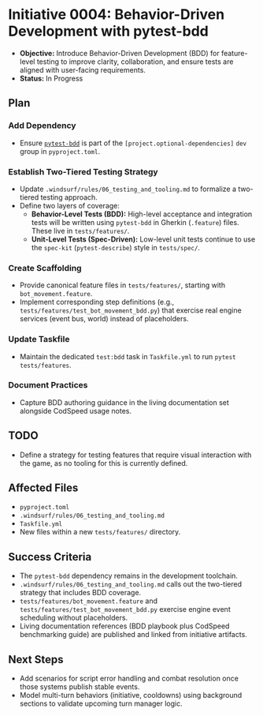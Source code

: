 # Initiative 0004: Behavior-Driven Development with pytest-bdd

* **Objective:** Introduce Behavior-Driven Development (BDD) for feature-level testing to improve clarity, collaboration, and ensure tests are aligned with user-facing requirements.
* **Status:** In Progress

## Plan

### Add Dependency

* Ensure [`pytest-bdd`](https://pytest-bdd.readthedocs.io/) is part of the `[project.optional-dependencies]` `dev` group in `pyproject.toml`.

### Establish Two-Tiered Testing Strategy

* Update `.windsurf/rules/06_testing_and_tooling.md` to formalize a two-tiered testing approach.
* Define two layers of coverage:
  * **Behavior-Level Tests (BDD):** High-level acceptance and integration tests will be written using `pytest-bdd` in Gherkin (`.feature`) files. These live in `tests/features/`.
  * **Unit-Level Tests (Spec-Driven):** Low-level unit tests continue to use the `spec-kit` (`pytest-describe`) style in `tests/spec/`.

### Create Scaffolding

* Provide canonical feature files in `tests/features/`, starting with `bot_movement.feature`.
* Implement corresponding step definitions (e.g., `tests/features/test_bot_movement_bdd.py`) that exercise real engine services (event bus, world) instead of placeholders.

### Update Taskfile

* Maintain the dedicated `test:bdd` task in `Taskfile.yml` to run `pytest tests/features`.

### Document Practices

* Capture BDD authoring guidance in the living documentation set alongside CodSpeed usage notes.

## TODO

* Define a strategy for testing features that require visual interaction with the game, as no tooling for this is currently defined.

## Affected Files

* `pyproject.toml`
* `.windsurf/rules/06_testing_and_tooling.md`
* `Taskfile.yml`
* New files within a new `tests/features/` directory.

## Success Criteria

* The `pytest-bdd` dependency remains in the development toolchain.
* `.windsurf/rules/06_testing_and_tooling.md` calls out the two-tiered strategy that includes BDD coverage.
* `tests/features/bot_movement.feature` and `tests/features/test_bot_movement_bdd.py` exercise engine event scheduling without placeholders.
* Living documentation references (BDD playbook plus CodSpeed benchmarking guide) are published and linked from initiative artifacts.

## Next Steps

* Add scenarios for script error handling and combat resolution once those systems publish stable events.
* Model multi-turn behaviors (initiative, cooldowns) using background sections to validate upcoming turn manager logic.
